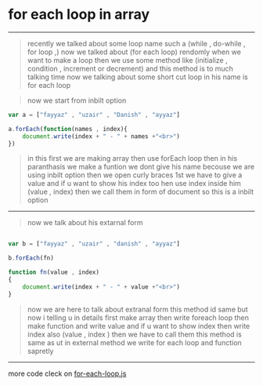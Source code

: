 # for each loop in array 
---
> recently we talked about some loop name such a (while , do-while , for loop ,) now we talked about (for each loop) rendomly when we want to make a loop then we use some method like (initialize , condition , increment or decrement) and this method is to much talking time now we talking about some short cut loop in his name is for each loop 

> now we start from inbilt option 

```javascript 
var a = ["fayyaz" , "uzair" , "Danish" , "ayyaz"]

a.forEach(function(names , index){
    document.write(index + " - " + names +"<br>")
})
```
> in this first we are making array then use forEach loop then in his paranthasis we make a funtion we dont give his name becouse we are using inbilt option then we open curly braces 1st we have to give a value and if u want to show his index too hen use index inside him (value , index) then we call them in form of document 
so this is a inbilt option

---
> now we talk about his extarnal form 

```javascript

var b = ["fayyaz" , "uzair" , "danish" , "ayyaz"]

b.forEach(fn)

function fn(value , index)
{
    document.write(index + " - " + value +"<br>")
}
```
> now we are here to talk about extranal form this method id same but now i telling u in details 
> first make array 
then write foreach loop 
then make function and write value and if u want to show index then write index also (value , index )
then we have to call them 
this method is same as ut in external method we write for each loop and function sapretly 
---
more code cleck on [for-each-loop.js](../js/for-each-loop.js)